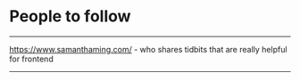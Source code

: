 # People to follow
**************************
https://www.samanthaming.com/ - who shares tidbits that are really helpful for frontend
**************************
